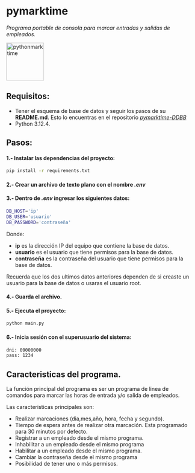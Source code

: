 # pymarktime

_Programa portable de consola para marcar entradas y salidas de empleados._

<img src="https://i.ibb.co/7NH4Zc0/pythonmarktime.png" alt="pythonmarktime" border="0" width="100">

## Requisitos:
- Tener el esquema de base de datos y seguir los pasos de su **README.md**. Esto lo encuentras en el repositorio _[pymarktime-DDBB](https://github.com/mrbean95/pymarktime-DDBB)_
- Python 3.12.4.

## Pasos:

#### 1.- Instalar las dependencias del proyecto: ####
```sh
pip install -r requirements.txt
```

#### 2.- Crear un archivo de texto plano con el nombre _.env_ ####

#### 3.- Dentro de _.env_ ingresar los siguientes datos: ####

```sh
DB_HOST='ip'
DB_USER='usuario'
DB_PASSWORD='contraseña'
```

Donde:

- **ip** es la dirección IP del equipo que contiene la base de datos.
- **usuario** es el usuario que tiene permisos para la base de datos.
- **contraseña** es la contraseña del usuario que tiene permisos para la base de datos.

Recuerda que los dos ultimos datos anteriores dependen de si creaste un usuario para la base de datos o usaras el usuario root.

#### 4.- Guarda el archivo. ####

#### 5.- Ejecuta el proyecto: ####

```sh
python main.py
```

#### 6.- Inicia sesión con el superusuario del sistema: ####

```sh
dni: 00000000
pass: 1234
```

## Caracteristicas del programa.

La función principal del programa es ser un programa de linea de comandos para marcar las horas de entrada y/o salida de empleados.

Las caracteristicas principales son:

- Realizar marcaciones (dia,mes,año, hora, fecha y segundo).
- Tiempo de espera antes de realizar otra marcación. Esta programado para 30 minutos por defecto.
- Registrar a un empleado desde el mismo programa.
- Inhabilitar a un empleado desde el mismo programa
- Habilitar a un empleado desde el mismo programa.
- Cambiar la contraseña desde el mismo programa
- Posibilidad de tener uno o más permisos.
